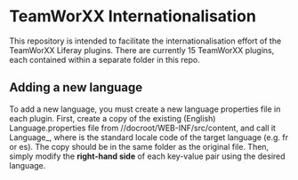 # TeamWorXX Internationalisation
This repository is intended to facilitate the internationalisation effort of the TeamWorXX Liferay plugins. There are currently 15 TeamWorXX plugins, each contained within a separate folder in this repo.

## Adding a new language
To add a new language, you must create a new language properties file in each plugin. First, create a copy of the existing (English) Language.properties file from /<plugin name>/docroot/WEB-INF/src/content, and call it Language_<locale>, where <locale> is the standard locale code of the target language (e.g. fr or es). The copy should be in the same folder as the original file. Then, simply modify the **right-hand side** of each key-value pair using the desired language.
